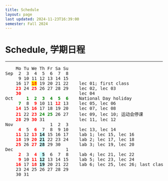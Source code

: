 ```yaml
---
title: Schedule
layout: page
last updated: 2024-11-23T16:39:00
semester: Fall 2024
---
```

# Schedule, 学期日程

---

<pre>    Mo Tu We Th Fr Sa Su
Sep  2  3  4  5  6  7  8    
     9 10 11 12 13 14 15    
    16 17 <span style="color: red; background: yellow;"><b>18</b></span> 19 20 21 22    lec 01; first class
    <span style="color: red;"><b>23</b></span> 24 <span style="color: red;"><b>25</b></span> 26 27 28 29    lec 02, lec 03
    <span style="color: red;"><b>30</b></span>                      lec 04
Oct     <span style="color: green;"><b>1  2  3  4  5  6</b></span>    National Day holiday
    <span style="color: green;"><b> 7</b></span>  8 <span style="color: red;"><b> 9</b></span> 10 11 <span style="color: red;"><b>12</b></span> 13    lec 05, lec 06
    <span style="color: red;"><b>14</b></span> 15 <span style="color: red;"><b>16</b></span> 17 18 19 20    lec 07, lec 08
    <span style="color: red;"><b>21</b></span> 22 <span style="color: red;"><b>23</b></span> <span style="color: green;"><b>24 25</b></span> 26 27    lec 09, lec 10; 运动会停课
    <span style="color: red;"><b>28</b></span> 29 <span style="color: red;"><b>30</b></span> 31             lec 11, lec 12
Nov              1  2  3    
    <span style="color: red;"><b> 4</b></span>  5 <span style="color: red;"><b> 6</b></span>  7  8  9 10    lec 13, lec 14
    <span style="color: red;"><b>11</b></span> 12 <span style="color: red;"><b>13</b></span> <span style="background: #CCFFFF;"><b>14</b></span> 15 16 17    lab 1; lec 15, lec 16
    <span style="color: red;"><b>18</b></span> 19 <span style="color: red;"><b>20</b></span> <span style="background: #CCFFFF;"><b>21</b></span> 22 23 24    lab 2; lec 17, lec 18
    <span style="color: red;"><b>25</b></span> 26 <span style="color: red;"><b>27</b></span> <span style="background: #CCFFFF;"><b>28</b></span> 29 30       lab 3; lec 19, lec 20
Dec                    1    
    <span style="color: red;"><b> 2</b></span>  3 <span style="color: red;"><b> 4</b></span> <span style="background: #CCFFFF;"><b> 5</b></span>  6  7  8    lab 4; lec 21, lec 22
    <span style="color: red;"><b> 9</b></span> 10 <span style="color: red;"><b>11</b></span> <span style="background: #CCFFFF;"><b>12</b></span> 13 14 15    lab 5; lec 23, lec 24
    <span style="color: red;"><b>16</b></span> 17 <span style="color: red;"><b>18</b></span> <span style="background: #CCFFFF;"><b>19</b></span> 20 21 22    lab 6; lec 25, lec 26; last class
    23 24 25 26 27 28 29    
    30 31
</pre>
